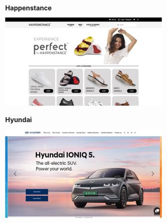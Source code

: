 <h2>Happenstance</h2>

<a href="https://melodic-mermaid-2fb2c2.netlify.app/"> <img src="happenstance-dis.png"> </a>


<h2>Hyundai</h2>

<a href="https://spectacular-peony-f3eda2.netlify.app/"> <img src="hyundai-dis.png"> </a>
